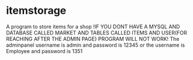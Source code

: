 # itemstorage
A program to store items for a shop
!IF YOU DONT HAVE A MYSQL AND DATABASE CALLED MARKET AND TABLES CALLED ITEMS AND USER(FOR REACHING AFTER THE ADMIN PAGE) PROGRAM WILL NOT WORK!
The adminpanel username is admin and password is 12345 or
the username is Employee and password is 1351
